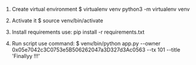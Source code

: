 1. Create virtual environment
$ virtualenv venv
python3 -m virtualenv venv

2. Activate it
$ source venv/bin/activate

3. Install requirements use:
pip install -r requirements.txt

4. Run script use command:
$ venv/bin/python app.py --owner 0x05e7042c3C0753e5B506262047a3D327d3Ac0563 --tx 101 --title 'Finallyy !!!'